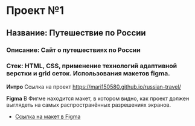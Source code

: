 # Проект №1
## Название: Путешествие по России
### Описание: Сайт о путешествиях по России
### Стек: HTML, CSS, применение технологий адаптивной верстки и grid сеток. Использования макетов figma.

**Интро**
Ссылка на проект 
https://mari150580.github.io/russian-travel/

**Figma**
В Фигме находится макет, в котором видно, как проект должен выглядеть на самых распространённых разрешениях экранов.
* [Ссылка на макет в Figma](https://www.figma.com/file/5S2WSbEFL6awjVWJ0NWL8Q/Sprint-3_-Russia-_-desktop-mobile?node-id=28503%3A0)

